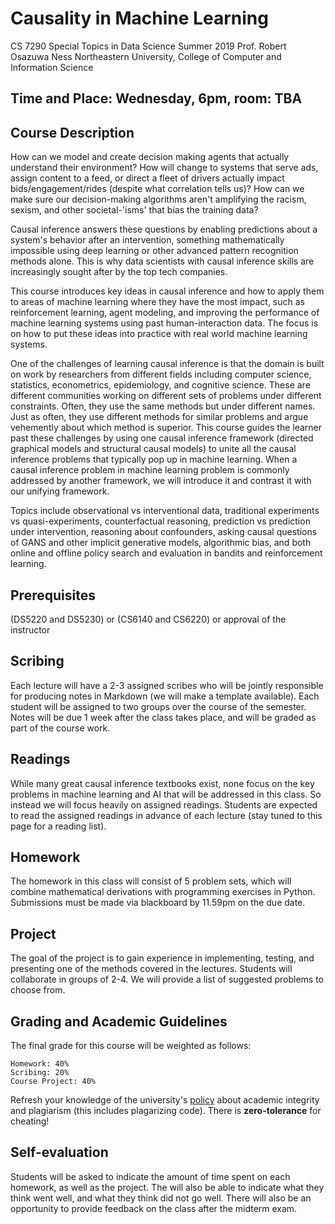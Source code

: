 # Causality in Machine Learning

CS 7290 Special Topics in Data Science
Summer 2019
Prof. Robert Osazuwa Ness
Northeastern University, College of Computer and Information Science
  	
## Time and Place: Wednesday, 6pm, room: TBA

## Course Description

How can we model and create decision making agents that actually understand their environment? How will change to systems that serve ads, assign content to a feed, or direct a fleet of drivers actually impact bids/engagement/rides (despite what correlation tells us)?  How can we make sure our decision-making algorithms aren't amplifying the racism, sexism, and other societal-'isms' that bias the training data?

Causal inference answers these questions by enabling predictions about a system's behavior after an intervention, something mathematically impossible using deep learning or other advanced pattern recognition methods alone.  This is why data scientists with causal inference skills are increasingly sought after by the top tech companies.

This course introduces key ideas in causal inference and how to apply them to areas of machine learning where they have the most impact, such as reinforcement learning, agent modeling, and improving the performance of machine learning systems using past human-interaction data.  The focus is on how to put these ideas into practice with real world machine learning systems. 

One of the challenges of learning causal inference is that the domain is built on work by researchers from different fields including computer science, statistics, econometrics, epidemiology, and cognitive science.  These are different communities working on different sets of problems under different constraints.  Often, they use the same methods but under different names.  Just as often, they use different methods for similar problems and argue vehemently about which method is superior.  This course guides the learner past these challenges by using one causal inference framework (directed graphical models and structural causal models) to unite all the causal inference problems that typically pop up in machine learning.  When a causal inference problem in machine learning problem is commonly addressed by another framework, we will introduce it and contrast it with our unifying framework.

Topics include observational vs interventional data, traditional experiments vs quasi-experiments, counterfactual reasoning, prediction vs prediction under intervention, reasoning about confounders, asking causal questions of GANS and other implicit generative models, algorithmic bias, and both online and offline policy search and evaluation in bandits and reinforcement learning.

## Prerequisites

(DS5220 and DS5230) or (CS6140 and CS6220) or approval of the instructor

## Scribing

Each lecture will have a 2-3 assigned scribes who will be jointly responsible for producing notes in Markdown (we will make a template available). Each student will be assigned to two groups over the course of the semester. Notes will be due 1 week after the class takes place, and will be graded as part of the course work.

## Readings

While many great causal inference textbooks exist, none focus on the key problems in machine learning and AI that will be addressed in this class.  So instead we will focus heavily on assigned readings. Students are expected to read the assigned readings in advance of each lecture (stay tuned to this page for a reading list).

## Homework

The homework in this class will consist of 5 problem sets, which will combine mathematical derivations with programming exercises in Python. Submissions must be made via blackboard by 11.59pm on the due date.

## Project

The goal of the project is to gain experience in implementing, testing, and presenting one of the methods covered in the lectures. Students will collaborate in groups of 2-4. We will provide a list of suggested problems to choose from.

## Grading and Academic Guidelines

The final grade for this course will be weighted as follows:

    Homework: 40%
    Scribing: 20%
    Course Project: 40%

Refresh your knowledge of the university's [policy](http://www.northeastern.edu/osccr/academic-integrity-policy/) about academic integrity and plagiarism (this includes plagarizing code). There is **zero-tolerance** for cheating!

## Self-evaluation

Students will be asked to indicate the amount of time spent on each homework, as well as the project. The will also be able to indicate what they think went well, and what they think did not go well. There will also be an opportunity to provide feedback on the class after the midterm exam.

